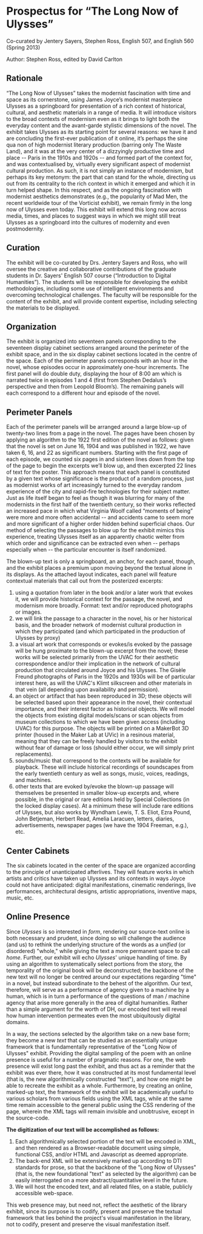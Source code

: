 # Prospectus for “The Long Now of Ulysses”

Co-curated by Jentery Sayers, Stephen Ross, English 507, and English 560 (Spring 2013) 

Author: Stephen Ross, edited by David Carlton

## Rationale

“The Long Now of Ulysses” takes the modernist fascination with time and space as its cornerstone, using James Joyce’s modernist masterpiece Ulysses as a springboard for presentation of a rich context of historical, cultural, and aesthetic materials in a range of media. It will introduce visitors to the broad contexts of modernism even as it brings to light both the everyday content and the avant-garde stylistic dimensions of the novel. The exhibit takes Ulysses as its starting point for several reasons: we have it and are concluding the first-ever publication of it online, it’s perhaps the sine qua non of high modernist literary production (barring only The Waste Land), and it was at the very center of a dizzyingly productive time and place -- Paris in the 1910s and 1920s -- and formed part of the context for, and was contextualised by, virtually every significant aspect of modernist cultural production. As such, it is not simply an instance of modernism, but perhaps its key metonym: the part that can stand for the whole, directing us out from its centrality to the rich context in which it emerged and which it in turn helped shape. In this respect, and as the ongoing fascination with modernist aesthetics demonstrates (e.g., the popularity of Mad Men, the recent worldwide tour of the Vorticist exhibit), we remain firmly in the long now of Ulysses even today. This exhibit will extend this long now across media, times, and places to suggest ways in which we might still treat Ulysses as a springboard into the cultures of modernity and even postmodernity. 

## Curation

The exhibit will be co-curated by Drs. Jentery Sayers and Ross, who will oversee the creative and collaborative contributions of the graduate students in Dr. Sayers' English 507 course (“Introduction to Digital Humanities”). The students will be responsible for developing the exhibit methodologies, including some use of intelligent environments and overcoming technological challenges. The faculty will be responsible for the content of the exhibit, and will provide content expertise, including selecting the materials to be displayed. 

## Organization

The exhibit is organized into seventeen panels corresponding to the seventeen display cabinet sections arranged around the perimeter of the exhibit space, and in the six display cabinet sections located in the centre of the space. Each of the perimeter panels corresponds with an hour in the novel, whose episodes occur in approximately one-hour increments. The first panel will do double duty, displaying the hour of 8:00 am which is narrated twice in episodes 1 and 4 (first from Stephen Dedalus’s perspective and then from Leopold Bloom’s). The remaining panels will each correspond to a different hour and episode of the novel. 

## Perimeter Panels 

Each of the perimeter panels will be arranged around a large blow-up of twenty-two lines from a page in the novel. The pages have been chosen by applying an algorithm to the 1922 first edition of the novel as follows: given that the novel is set on June 16, 1904 and was published in 1922, we have taken 6, 16, and 22 as significant numbers. Starting with the first page of each episode, we counted six pages in and sixteen lines down from the top of the page to begin the excerpts we’ll blow up, and then excerpted 22 lines of text for the poster. This approach means that each panel is constituted by a given text whose significance is the product of a random process, just as modernist works of art increasingly turned to the everyday random experience of the city and rapid-fire technologies for their subject matter. Just as life itself began to feel as though it was blurring for many of the modernists in the first half of the twentieth century, so their works reflected an increased pace in which what Virginia Woolf called “moments of being” were more and more often accidental -- and accidents came to seem more and more significant of a higher order hidden behind superficial chaos. Our method of selecting the passages to blow up for the exhibit mimics this experience, treating Ulysses itself as an apparently chaotic welter from which order and significance can be extracted even when -- perhaps especially when -- the particular encounter is itself randomized. 

The blown-up text is only a springboard, an anchor, for each panel, though, and the exhibit places a premium upon moving beyond the textual alone in its displays. As the attached layout indicates, each panel will feature contextual materials that call out from the posterized excerpts: 

1. using a quotation from later in the book and/or a later work that evokes it, we will provide historical context for the passage, the novel, and modernism more broadly. Format: text and/or reproduced photographs or images. 
2. we will link the passage to a character in the novel, his or her historical basis, and the broader network of modernist cultural production in which they participated (and which participated in the production of Ulysses by proxy)
3. a visual art work that corresponds or evokes/is evoked by the passage will be hung proximate to the blown-up excerpt from the novel; these works will be selected primarily from the UVAC for their aesthetic correspondence and/or their implication in the network of cultural production that circulated around Joyce and his Ulysses. The Gisèle Freund photographs of Paris in the 1920s and 1930s will be of particular interest here, as will the UVAC's Klimt silkscreen and other materials in that vein (all depending upon availability and permission).  
4. an object or artifact that has been reproduced in 3D; these objects will be selected based upon their appearance in the novel, their contextual importance, and their interest factor as historical objects. We will model the objects from existing digital models/scans or scan objects from museum collections to which we have been given access (including UVAC) for this purpose. The objects will be printed on a MakerBot 3D printer (housed in the Maker Lab at UVic) in a resinous material, meaning that they can be freely handled by visitors to the exhibit without fear of damage or loss (should either occur, we will simply print replacements).  
5. sounds/music that correspond to the contexts will be available for playback. These will include historical recordings of soundscapes from the early twentieth century as well as songs, music, voices, readings, and machines. 
6. other texts that are evoked by/evoke the blown-up passage will themselves be presented in smaller blow-up excerpts and, where possible, in the original or rare editions held by Special Collections (in the locked display cases). At a minimum these will include rare editions of Ulysses, but also works by Wyndham Lewis, T. S. Eliot, Ezra Pound, John Betjeman, Herbert Read, Amelia Laracuen, letters, diaries, advertisements, newspaper pages (we have the 1904 Freeman, e.g.), etc.  

## Center Cabinets

The six cabinets located in the center of the space are organized according to the principle of unanticipated afterlives. They will feature works in which artists and critics have taken up Ulysses and its contexts in ways Joyce could not have anticipated: digital manifestations, cinematic renderings, live performances, architectural designs, artistic appropriations, inventive maps, music, etc. 

## Online Presence

Since *Ulysses* is so interested in *form*, rendering our source-text online is both necessary and prudent, since doing so will challenge the audience (and us) to rethink the underlying structure of the words as a *unified* (or disordered) "whole," while giving the text a more permanent space to call *home*. Further, our exhibit will echo *Ulysses*' unique handling of time. By using an algorithm to systematically select portions from the story, the temporality of the original book will be deconstructed; the backbone of the new text will no longer be centred around our expectations regarding "time" in a novel, but instead subordinate to the behest of the algorithm. Our text, therefore, will serve as a performance of agency given to a machine by a human, which is in turn a performance of the questions of man / machine agency that arise more generally in the area of digital humanities. Rather than a simple argument for the worth of DH, our encoded text will reveal how human intervention permeates even the most ubiquitously digital domains.  

In a way, the sections selected by the algorithm take on a new base form; they become a new *text* that can be studied as an essentially unique framework that is fundamentally representative of the "Long Now of Ulysses" exhibit. Providing the digital sampling of the poem with an online presence is useful for a number of pragmatic reasons. For one, the web presence will exist long past the exhibit, and thus act as a reminder that the exhibit was ever there, how it was constructed at its most fundamental level (that is, the new algorithmically constructed “text"), and how one might be able to recreate the exhibit as a whole. Furthermore, by creating an online, marked-up text, the framework of the exhibit will be academically useful to various scholars from various fields using the XML tags, while at the same time remain accessible to the general public using the CSS rendering of the page, wherein the XML tags will remain invisible and unobtrusive, except in the source-code.  

__The digitization of our text will be accomplished as follows:__

1. Each algorithmically selected portion of the text will be encoded in XML, and then rendered as a Browser-readable document using simple, functional CSS, and/or HTML and Javascript as deemed appropriate.  
2. The back-end XML will be extensively marked up according to DTI standards for prose, so that the backbone of the "Long Now of Ulysses" (that is, the new foundational "text" as selected by the algorithm) can be easily interrogated on a more abstract/quantitative level in the future.  
3. We will host the encoded text, and all related files, on a stable, publicly accessible web-space.   

This web presence may, but need not, reflect the aesthetic of the library exhibit, since its purpose is to codify, present and preserve the textual framework that lies behind the project's visual manifestation in the library, not to codify, present and preserve the visual manifestation itself.

